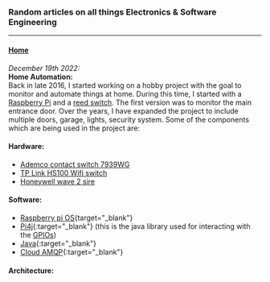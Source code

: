 ### Random articles on all things Electronics & Software Engineering 
---
#### [Home](https://gmrock.github.io/website/)


_December 19th 2022:_<br/>
**Home Automation:**<br/>Back in late 2016, I started working on a hobby project with the goal to monitor and automate things at home. During this time, I started with a [Raspberry Pi](https://en.wikipedia.org/wiki/Raspberry_Pi) and a [reed switch](https://en.wikipedia.org/wiki/Reed_switch). The first version was to monitor the main entrance door. Over the years, I have expanded the project to include multiple doors, garage, lights, security system. Some of the components which are being used in the project are:

#### Hardware:
- [Ademco contact switch 7939WG](https://www.amazon.com/7939WG-WH-Ademco-Surface-Mount-Contacts/dp/B001DEUUZC/)
- [TP Link HS100 Wifi switch](https://www.amazon.com/TP-Link-KIT-HS100-Wall-Light-Electronic-Component-switches/dp/B01KBFWW0O)
- [Honeywell wave 2 sire](https://www.amazon.com/Honeywell-WAVE-2-Two-Tone-Siren/dp/B0006BCCAE/)

#### Software:
- [Raspberry pi OS](https://www.raspberrypi.com/software/){target="_blank"}
- [Pi4j](https://pi4j.com/){:target="_blank"}  (this is the java library used for interacting with the [GPIOs](https://pinout.xyz/#))
- [Java](https://www.oracle.com/java/technologies/javase/jdk11-archive-downloads.html){:target="_blank"}
- [Cloud AMQP](https://www.cloudamqp.com/){:target="_blank"}

#### Architecture:
